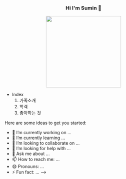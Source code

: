### <center> Hi I'm Sumin 👋</center>


<center><img src = "https://user-images.githubusercontent.com/95115282/165064623-a9069225-5a89-4e27-864a-bf2625e0d1e6.gif" width = "240px" height = "229px"></img></center>

- Index
  1. 가족소개
  2. 학력
  3. 좋아하는 것


Here are some ideas to get you started:

- 🔭 I’m currently working on ...
- 🌱 I’m currently learning ...
- 👯 I’m looking to collaborate on ...
- 🤔 I’m looking for help with ...
- 💬 Ask me about ...
- 📫 How to reach me: ...
- 😄 Pronouns: ...
- ⚡ Fun fact: ...
-->
